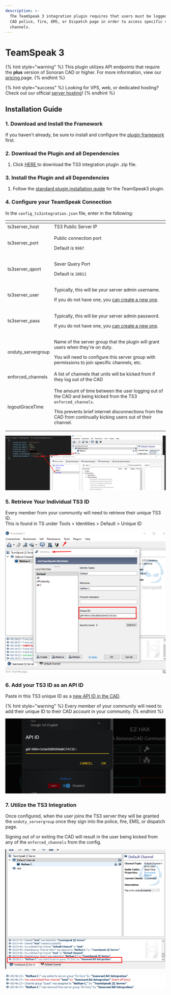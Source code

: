 ```yaml
---
description: >-
  The TeamSpeak 3 integration plugin requires that users must be logged into the
  CAD police, fire, EMS, or Dispatch page in order to access specific voice
  channels.
---
```


# TeamSpeak 3

{% hint style="warning" %}
This plugin utilizes API endpoints that require the **plus** version of Sonoran CAD or higher. For more information, view our [pricing ](../../../pricing/faq/)page.
{% endhint %}

{% hint style="success" %}
Looking for VPS, web, or dedicated hosting? Check out our official [server hosting](../../../other-products/server-hosting.md)!
{% endhint %}

## Installation Guide

### 1. Download and Install the Framework

If you haven't already, be sure to install and configure the [plugin framework](../framework-installation.md) first.

### 2. Download the Plugin and all Dependencies

1. Click [HERE ](https://github.com/Sonoran-Software/sonoran_ts3integration/releases/tag/latest)to download the TS3 integration plugin .zip file.

### 3. Install the Plugin and all Dependencies

1. Follow the [standard plugin installation guide](../plugin-installation/) for the TeamSpeak3 plugin.

### 4. Configure your TeamSpeak Connection

In the `config_ts3integration.json` file, enter in the following:

<table>
  <thead>
    <tr>
      <th style="text-align:left"></th>
      <th style="text-align:left"></th>
    </tr>
  </thead>
  <tbody>
    <tr>
      <td style="text-align:left">ts3server_host</td>
      <td style="text-align:left">TS3 Public Server IP</td>
    </tr>
    <tr>
      <td style="text-align:left">ts3server_port</td>
      <td style="text-align:left">
        <p>Public connection port</p>
        <p>Default is <code>9987</code>
        </p>
      </td>
    </tr>
    <tr>
      <td style="text-align:left">ts3server_qport</td>
      <td style="text-align:left">
        <p>Sever Query Port</p>
        <p>Default is <code>10011</code>
        </p>
      </td>
    </tr>
    <tr>
      <td style="text-align:left">ts3server_user</td>
      <td style="text-align:left">
        <p>Typically, this will be your server admin username.</p>
        <p>If you do not have one, you <a href="https://www.teamspeak3.com/support/teamspeak-3-add-server-query-user.php">can create a new one</a>.</p>
      </td>
    </tr>
    <tr>
      <td style="text-align:left">ts3server_pass</td>
      <td style="text-align:left">
        <p>Typically, this will be your server admin password.</p>
        <p>If you do not have one, you <a href="https://www.teamspeak3.com/support/teamspeak-3-add-server-query-user.php">can create a new one</a>.</p>
      </td>
    </tr>
    <tr>
      <td style="text-align:left">onduty_servergroup</td>
      <td style="text-align:left">
        <p>Name of the server group that the plugin will grant users when they&apos;re
          on duty.</p>
        <p>You will need to configure this server group with permissions to join
          specific channels, etc.</p>
      </td>
    </tr>
    <tr>
      <td style="text-align:left">enforced_channels</td>
      <td style="text-align:left">A list of channels that units will be kicked from if they log out of the
        CAD</td>
    </tr>
    <tr>
      <td style="text-align:left">logoutGraceTime</td>
      <td style="text-align:left">
        <p>The amount of time between the user logging out of the CAD and being kicked
          from the TS3 <code>enforced_channels</code>.</p>
        <p>This prevents brief internet disconnections from the CAD from continually
          kicking users out of their channel.</p>
      </td>
    </tr>
  </tbody>
</table>

![TS3 - Integration Config](../../../.gitbook/assets/image%20%28162%29.png)

### 5. Retrieve Your Individual TS3 ID

Every member from your community will need to retrieve their unique TS3 ID.  
This is found in TS under Tools &gt; Identities &gt; Default &gt; Unique ID

![TS3 - Retrieve your unique ID](../../../.gitbook/assets/image%20%28159%29.png)

### 6. Add your TS3 ID as an API ID

Paste in this TS3 unique ID as a [new API ID in the CAD](../../../sonoran-cad/api-integration/getting-started/setting-your-api-id.md).

{% hint style="warning" %}
Every member of your community will need to add their unique ID to their CAD account in your community.
{% endhint %}

![API ID - Paste New ID](../../../.gitbook/assets/image%20%28163%29.png)

### 7. Utilize the TS3 Integration

Once configured, when the user joins the TS3 server they will be granted the `onduty_servergroup` once they sign into the police, fire, EMS, or dispatch page.

Signing out of or exiting the CAD will result in the user being kicked from any of the `enforced_channels` from the config.

![TS3 - Server Group Granted](../../../.gitbook/assets/image%20%28158%29.png)

![TS3 - Channel Kicked](../../../.gitbook/assets/image%20%28164%29%20%281%29.png)


